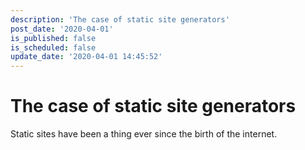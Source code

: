 ```yaml
---
description: 'The case of static site generators'
post_date: '2020-04-01'
is_published: false
is_scheduled: false
update_date: '2020-04-01 14:45:52'
---
```

# The case of static site generators
Static sites have been a thing ever since the birth of the internet.